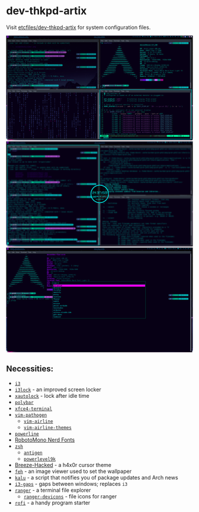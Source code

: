 # dev-thkpd-artix
Visit [etcfiles/dev-thkpd-artix](https://github.com/synackd/etcfiles/tree/sandbox/dev-thkpd-artix)
for system configuration files.

![Cyber Theme](/screenshots/cyber.png?raw=true "cyber")
![Cyber Theme Lock](/screenshots/cyber-lock.png?raw=true "cyber")
![Cyber Theme Run](/screenshots/cyber-run.png?raw=true "cyber")

## Necessities:
* [`i3`](https://github.com/i3/i3)
* [`i3lock`](https://github.com/i3/i3lock) - an improved screen locker
* [`xautolock`](https://github.com/l0b0/xautolock) - lock after idle time
* [`polybar`](https://github.com/jaagr/polybar)
* [`xfce4-terminal`](https://github.com/xfce-mirror/xfce4-terminal)
* [`vim-pathogen`](https://github.com/tpope/vim-pathogen)
    * [`vim-airline`](https://github.com/vim-airline/vim-airline)
    * [`vim-airline-themes`](https://github.com/vim-airline/vim-airline-themes)
* [`powerline`](https://github.com/powerline/fonts)
* [RobotoMono Nerd Fonts](https://github.com/ryanoasis/nerd-fonts)
* [`zsh`](http://www.zsh.org/)
    * [`antigen`](https://github.com/zsh-users/antigen)
    * [`powerlevel9k`](https://github.com/bhilburn/powerlevel9k)
* [Breeze-Hacked](https://kver.wordpress.com/2015/01/09/curses-i-mean-cursors/) - a h4x0r cursor theme
* [`feh`](https://feh.finalrewind.org/) - an image viewer used to set the wallpaper
* [`kalu`](https://jjacky.com/kalu/) - a script that notifies you of package updates and Arch news
* [`i3-gaps`](https://github.com/Airblader/i3) - gaps between windows; replaces `i3`
* [`ranger`](https://github.com/ranger/ranger) - a terminal file explorer
    * [`ranger-devicons`](https://github.com/alexanderjeurissen/ranger_devicons) - file icons for ranger
* [`rofi`](https://github.com/DaveDavenport/rofi) - a handy program starter
